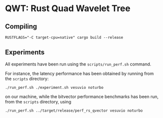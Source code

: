 # QWT: Rust Quad Wavelet Tree

## Compiling

```
RUSTFLAGS="-C target-cpu=native" cargo build --release
```

## Experiments

All experiments have been run using the `scripts/run_perf.sh` command.

For instance, the latency performance has been obtained by running from the `scripts` directory: 

```
./run_perf.sh ./experiment.sh vesuvio noturbo
```

on our machine, while the bitvector performance benchmarks has been run, from the `scripts` directory, using

```
./run_perf.sh ../target/release/perf_rs_qvector vesuvio noturbo
```

